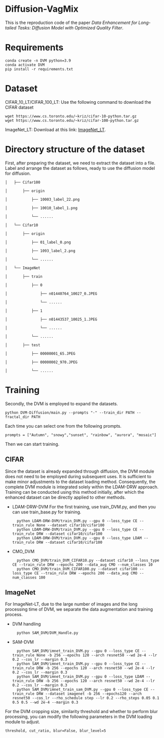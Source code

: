 # Diffusion-VagMix
This is the reproduction code of the paper *Data Enhancement for Long-tailed Tasks: Diffusion Model with Optimized Quality Filter*.

# Requirements

    conda create -n DVM python=3.9
    conda activate DVM
    pip install -r requirements.txt

# Dataset
CIFAR_10_LT/CIFAR_100_LT: Use the following command to download the CIFAR dataset

    wget https://www.cs.toronto.edu/~kriz/cifar-10-python.tar.gz
    wget https://www.cs.toronto.edu/~kriz/cifar-100-python.tar.gz

ImageNet_LT: Download at this link: [ImageNet_LT](https://github.com/zhmiao/OpenLongTailRecognition-OLTR).

 
# Directory structure of the dataset
First, after preparing the dataset, we need to extract the dataset into a file. Label and arrange the dataset as follows, ready to use the diffusion model for diffusion.
    
    │   ├── Cifar100     
    
    │       ├── origin
    
    │           ├── 10003_label_22.png

    │           ├── 10010_label_1.png
    
    │           └── ......
    
    │   └── Cifar10         
    
    │       ├── origin     
    
    │           ├── 01_label_0.png

    │           ├── 1093_label_2.png
    
    │           └── ......
    
    │   └── ImageNet         

    │       ├── train
    
    │           ├── 0     
    
    │               ├── n01440764_10027_0.JPEG
    
    │               └── ......
    
    │           ├── 1     
    
    │               ├── n01443537_10025_1.JPEG
    
    │               └── ......
    
    │           └── ......

    │       ├── test

    │           ├── 00000001_65.JPEG

    │           ├── 00000002_970.JPEG
    
    │           └── ......
 
# Training
Secondly, the DVM is employed to expand the datasets.

    python DVM-Diffusion/main.py --prompts "-" --train_dir PATH --fractal_dir PATH
    
Each time you can select one from the following prompts.

    prompts = ["Autumn", "snowy","sunset", "rainbow", "aurora", "mosaic"]

Then we can start training.

## CIFAR
Since the dataset is already expanded through diffusion, the DVM module does not need to be employed during subsequent uses. It is sufficient to make minor adjustments to the dataset loading method. Consequently, the complete DVM module is integrated solely within the LDAM-DRW approach. Training can be conducted using this method initially, after which the enhanced dataset can be directly applied to other methods.

- LDAM-DRW-DVM
For the first training, use train_DVM.py, and then you can use train_base.py for training.

        python LDAM-DRW-DVM/train_DVM.py --gpu 0 --loss_type CE --train_rule None --dataset cifar10/cifar100
        python LDAM-DRW-DVM/train_DVM.py --gpu 0 --loss_type CE --train_rule DRW --dataset cifar10/cifar100
        python LDAM-DRW-DVM/train_DVM.py --gpu 0 --loss_type LDAM --train_rule DRW --dataset cifar10/cifar100

- CMO_DVM

        python CMO_DVM/train_DVM_CIFAR10.py --dataset cifar10 --loss_type CE --train_rule DRW --epochs 200 --data_aug CMO --num_classes 10
        python CMO_DVM/train_DVM_CIFAR100.py --dataset cifar100 --loss_type CE --train_rule DRW --epochs 200 --data_aug CMO --num_classes 100

## ImageNet
For ImageNet-LT, due to the large number of images and the long processing time of DVM, we separate the data augmentation and training process.
- DVM handling

        python SAM_DVM/DVM_Handle.py

- SAM-DVM

        python SAM_DVM/imnet_train_DVM.py --gpu 0 --loss_type CE --train_rule None -b 256 --epochs 120 --arch resnet50 --wd 2e-4 --lr 0.2 --cos_lr --margin 0.3 
        python SAM_DVM/imnet_train_DVM.py --gpu 0 --loss_type CE --train_rule DRW -b 256 --epochs 120 --arch resnet50 --wd 2e-4 --lr 0.2 --cos_lr --margin 0.3
        python SAM_DVM/imnet_train_DVM.py --gpu 0 --loss_type LDAM --train_rule DRW -b 256 --epochs 120 --arch resnet50 --wd 2e-4 --lr 0.2 --cos_lr --margin 0.3
        python SAM_DVM/imnet_train_sam_DVM.py --gpu 0 --loss_type CE --train_rule DRW --dataset imagenet -b 256 --epochs120 --arch resnet50 --cos_lr --rho_schedule step --lr 0.2 --rho_steps 0.05 0.1 0.5 0.5 --wd 2e-4 --margin 0.3
          
For the DVM cropping size, similarity threshold and whether to perform blur processing, you can modify the following parameters in the DVM loading module to adjust.

    threshold, cut_ratio, blur=False, blur_level=5


 
 

